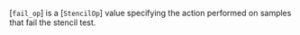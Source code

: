 [`fail_op`] is a [`StencilOp`] value specifying the action
performed on samples that fail the stencil test.